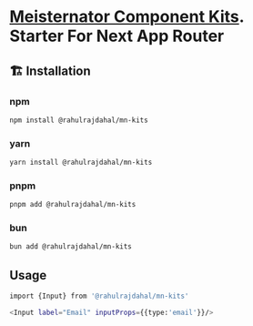 # [Meisternator Component Kits](https://github.com/rahulrajdahal/mnkits). Starter For Next App Router

## 🏗 Installation

### npm

```sh
npm install @rahulrajdahal/mn-kits
```

### yarn

```sh
yarn install @rahulrajdahal/mn-kits
```

### pnpm

```sh
pnpm add @rahulrajdahal/mn-kits
```

### bun

```sh
bun add @rahulrajdahal/mn-kits
```

## Usage

```sh
import {Input} from '@rahulrajdahal/mn-kits'

<Input label="Email" inputProps={{type:'email'}}/>

```